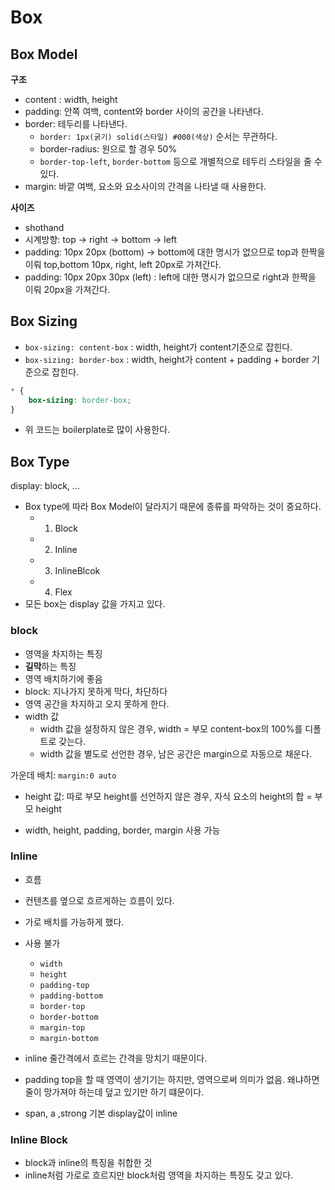 # Box

## Box Model

**구조**

-   content : width, height
-   padding: 안쪽 여백, content와 border 사이의 공간을 나타낸다.
-   border: 테두리를 나타낸다.
    -   `border: 1px(굵기) solid(스타일) #000(색상)` 순서는 무관하다.
    -   border-radius: 원으로 할 경우 50%
    -   `border-top-left`, `border-bottom` 등으로 개별적으로 테두리 스타일을 줄 수 있다.
-   margin: 바깥 여백, 요소와 요소사이의 간격을 나타낼 때 사용한다.

**사이즈**

-   shothand
-   시계방향: top -> right -> bottom -> left
-   padding: 10px 20px (bottom) -> bottom에 대한 명시가 없으므로 top과 한짝을 이뤄 top,bottom 10px, right, left 20px로 가져간다.
-   padding: 10px 20px 30px (left) : left에 대한 명시가 없으므로 right과 한짝을 이뤄 20px을 가져간다.

## Box Sizing

-   `box-sizing: content-box` : width, height가 content기준으로 잡힌다.
-   `box-sizing: border-box` : width, height가 content + padding + border 기준으로 잡힌다.

```css
* {
    box-sizing: border-box;
}
```

-   위 코드는 boilerplate로 많이 사용한다.

## Box Type

display: block, ...

-   Box type에 따라 Box Model이 달라지기 때문에 종류를 파악하는 것이 중요하다.
    -   1. Block
    -   2. Inline
    -   3. InlineBlcok
    -   4. Flex
-   모든 box는 display 값을 가지고 있다.

### block

-   영역을 차지하는 특징
-   **길막**하는 특징
-   영역 배치하기에 좋음
-   block: 지나가지 못하게 막다, 차단하다
-   영역 공간을 차지하고 오지 못하게 한다.
-   width 값
    -   width 값을 설정하지 않은 경우, width = 부모 content-box의 100%를 디폴트로 갖는다.
    -   width 값을 별도로 선언한 경우, 남은 공간은 margin으로 자동으로 채운다.

가운데 배치: `margin:0 auto`

-   height 값: 따로 부모 height를 선언하지 않은 경우, 자식 요소의 height의 합 = 부모 height

-   width, height, padding, border, margin 사용 가능

### Inline

-   흐름
-   컨텐츠를 옆으로 흐르게하는 흐름이 있다.
-   가로 배치를 가능하게 했다.
-   사용 불가

    -   `width`
    -   `height`
    -   `padding-top`
    -   `padding-bottom`
    -   `border-top`
    -   `border-bottom`
    -   `margin-top`
    -   `margin-bottom`

-   inline 줄간격에서 흐르는 간격을 망치기 때문이다.
-   padding top을 할 때 영역이 생기기는 하지만, 영역으로써 의미가 없음. 왜냐하면 줄이 망가져야 하는데 덮고 있기만 하기 떄문이다.
-   span, a ,strong 기본 display값이 inline

### Inline Block

-   block과 inline의 특징을 취합한 것
-   inline처럼 가로로 흐르지만 block처럼 영역을 차지하는 특징도 갖고 있다.
